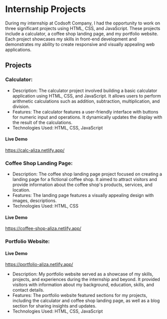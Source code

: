 
# Internship Projects

During my internship at Codsoft Company, I had the opportunity to work on three significant projects using HTML, CSS, and JavaScript. These projects include a calculator, a coffee shop landing page, and my portfolio website. Each project showcases my skills in front-end development and demonstrates my ability to create responsive and visually appealing web applications.


## Projects
### Calculator:

- Description: The calculator project involved building a basic calculator application using HTML, CSS, and JavaScript. It allows users to perform arithmetic calculations such as addition, subtraction, multiplication, and division.
- Features: The calculator features a user-friendly interface with buttons for numeric input and operations. It dynamically updates the display with the result of the calculations.
- Technologies Used: HTML, CSS, JavaScript
 #### Live Demo
 https://calc-aliza.netlify.app/
  
### Coffee Shop Landing Page:

- Description: The coffee shop landing page project focused on creating a landing page for a fictional coffee shop. It aimed to attract visitors and provide information about the coffee shop's products, services, and location.
- Features: The landing page features a visually appealing design with images, descriptions.
- Technologies Used: HTML, CSS
#### Live Demo
https://coffee-shop-aliza.netlify.app/

### Portfolio Website:
 #### Live Demo
 https://portfolio-aliza.netlify.app/
 
- Description: My portfolio website served as a showcase of my skills, projects, and experiences during the internship and beyond. It provided visitors with information about my background, education, skills, and contact details.
- Features: The portfolio website featured sections for my projects, including the calculator and coffee shop landing page, as well as a blog section for sharing insights and updates.
- Technologies Used: HTML, CSS, JavaScript
